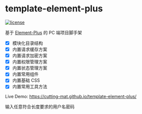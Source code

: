 # template-element-plus

[![license](https://img.shields.io/github/license/cutting-mat/template-element-plus.svg)]()

基于 [Element-Plus](https://element-plus.gitee.io/zh-CN/guide/quickstart.html) 的 PC 端项目脚手架

- [x] 模块化目录结构
- [x] 内置请求缓存方案
- [x] 内置请求加密方案
- [x] 内置权限管理方案
- [x] 内置状态管理方案
- [x] 内置常用组件
- [x] 内置基础 CSS
- [x] 内置常用工具方法

Live Demo: https://cutting-mat.github.io/template-element-plus/

输入任意符合长度要求的用户名密码

